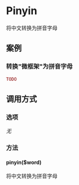 Pinyin
======

将中文转换为拼音字母

案例
----

### 转换"微框架"为拼音字母

```php
TODO
```

调用方式
--------

### 选项

*无*

### 方法

#### pinyin($word)

将中文转换为拼音字母